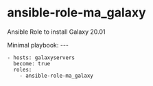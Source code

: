 # ansible-role-ma_galaxy

Ansible Role to install Galaxy 20.01

Minimal playbook:
	---

	- hosts: galaxyservers
  	  become: true
  	  roles:
	    - ansible-role-ma_galaxy
